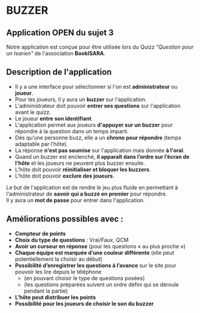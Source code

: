 # BUZZER 


## Application OPEN du sujet 3 

Notre application est conçue pour être utilisée lors du Quizz *"Question pour un Isarien"* de l'association **BookISARA**.

## Description de l'application

- Il y a une interface pour sélectionner si l'on est **administrateur** ou **joueur**.  
- Pour les joueurs, il y aura un **buzzer** sur l'application.  
- L'administrateur doit pouvoir **entrer ses questions** sur l'application avant le quizz.  
- Le joueur **entre son identifiant**.  
- L'application permet aux joueurs **d'appuyer sur un buzzer** pour répondre à la question dans un temps imparti.  
- Dès qu’une personne buzz, elle a un **chrono pour répondre** (temps adaptable par l’hôte).  
- La réponse **n'est pas soumise** sur l'application mais donnée **à l'oral**.  
- Quand un buzzer est enclenché, **il apparaît dans l’ordre sur l’écran de l’hôte** et les joueurs ne peuvent plus buzzer ensuite.  
- L’hôte doit pouvoir **réinitialiser et bloquer les buzzers**.  
- L’hôte doit pouvoir **exclure des joueurs**.  

Le but de l'application est de rendre le jeu plus fluide en permettant à l'administrateur de **savoir qui a buzzé en premier** pour répondre.  
Il y aura un **mot de passe** pour entrer dans l'application.  

## Améliorations possibles avec :  

- **Compteur de points**  
- **Choix du type de questions** : Vrai/Faux, QCM  
- **Avoir un curseur en réponse** (pour les questions « au plus proche »)  
- **Chaque équipe est marquée d’une couleur différente** (elle peut potentiellement la choisir au début)  
- **Possibilité d’enregistrer les questions à l’avance** sur le site pour pouvoir les lire depuis le téléphone  
  - (en pouvant choisir le type de questions posées)  
  - (les questions préparées suivent un ordre défini qui se déroule pendant la partie)  
- **L’hôte peut distribuer les points**  
- **Possibilité pour les joueurs de choisir le son du buzzer**  
